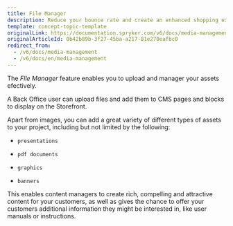 ```yaml
---
title: File Manager
description: Reduce your bounce rate and create an enhanced shopping experience by providing impactful visuals while simultaneously maintaining fast response times.
template: concept-topic-template
originalLink: https://documentation.spryker.com/v6/docs/media-management
originalArticleId: 0b42b89b-3f27-45ba-a217-81e270eafbc0
redirect_from:
  - /v6/docs/media-management
  - /v6/docs/en/media-management
---
```


The *FIle Manager* feature enables you to upload and manager your assets efectively.

A Back Office user can upload files and add them to CMS pages and blocks to display on the Storefront.

Apart from images, you can add a great variety of different types of assets to your project, including but not limited by the following:

*     presentations
*     pdf documents
*     graphics
*     banners

This enables content managers to create rich, compelling and attractive content for your customers, as well as gives the chance to offer your customers additional information they might be interested in, like user manuals or instructions.

